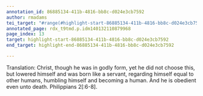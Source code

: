 ```yaml
---
annotation_id: 86885134-411b-4816-bb8c-d024e3cb7592
author: rmadams
tei_target: "#range(#highlight-start-86885134-411b-4816-bb8c-d024e3cb7592, #highlight-end-86885134-411b-4816-bb8c-d024e3cb7592)"
annotated_page: rdx_t9tmd.p.idm140132110879968
page_index: 13
target: highlight-start-86885134-411b-4816-bb8c-d024e3cb7592
end_target: highlight-end-86885134-411b-4816-bb8c-d024e3cb7592

---
```

Translation: Christ, though he was in godly form, yet he did not choose this, but
lowered himself and was born like a servant, regarding himself equal to
other humans, humbling himself and becoming a human. And he is
obedient even unto death. Philippians 2[:6-8].
